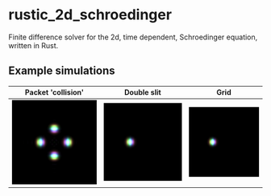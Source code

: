 # rustic_2d_schroedinger
Finite difference solver for the 2d, time dependent, Schroedinger equation, written in Rust.

## Example simulations

| Packet 'collision' | Double slit | Grid |
| ------------ | ------------- | ------------ |
| ![gif0](https://github.com/Langwedocjusz/rustic_2d_schroedinger/blob/main/example_gifs/0.gif?raw=true) | ![gif1](https://github.com/Langwedocjusz/rustic_2d_schroedinger/blob/main/example_gifs/1.gif?raw=true) | ![gif2](https://github.com/Langwedocjusz/rustic_2d_schroedinger/blob/main/example_gifs/2.gif?raw=true) |
